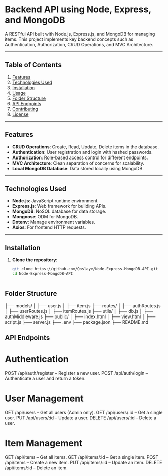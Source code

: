 # Backend API using Node, Express, and MongoDB  

A RESTful API built with Node.js, Express.js, and MongoDB for managing items. This project implements key backend concepts such as Authentication, Authorization, CRUD Operations, and MVC Architecture.  

---

## Table of Contents  
1. [Features](#features)  
2. [Technologies Used](#technologies-used)  
3. [Installation](#installation)  
4. [Usage](#usage)  
5. [Folder Structure](#folder-structure)  
6. [API Endpoints](#api-endpoints)  
7. [Contributing](#contributing)  
8. [License](#license)  

---

## Features  
- **CRUD Operations**: Create, Read, Update, Delete items in the database.  
- **Authentication**: User registration and login with hashed passwords.  
- **Authorization**: Role-based access control for different endpoints.  
- **MVC Architecture**: Clean separation of concerns for scalability.  
- **Local MongoDB Database**: Data stored locally using MongoDB.  

---

## Technologies Used  
- **Node.js**: JavaScript runtime environment.  
- **Express.js**: Web framework for building APIs.  
- **MongoDB**: NoSQL database for data storage.  
- **Mongoose**: ODM for MongoDB.  
- **Dotenv**: Manage environment variables.  
- **Axios**: For frontend HTTP requests.  

---

## Installation  

1. **Clone the repository**:  
   ```bash
   git clone https://github.com/Qoslaye/Node-Express-MongoDB-API.git
   cd Node-Express-MongoDB-API



  ## Folder Structure  
  
├── models/
│   ├── user.js
│   ├── item.js
├── routes/
│   ├── authRoutes.js
│   ├── userRoutes.js
│   ├── itemRoutes.js
├── utils/
│   ├── db.js
│   ├── authMiddleware.js
├── public/
│   ├── index.html
│   ├── view.html
│   ├── script.js
├── server.js
├── .env
├── package.json
├── README.md

## API Endpoints

# Authentication
POST /api/auth/register – Register a new user.
POST /api/auth/login – Authenticate a user and return a token.

# User Management
GET /api/users – Get all users (Admin only).
GET /api/users/:id – Get a single user.
PUT /api/users/:id – Update a user.
DELETE /api/users/:id – Delete a user.

# Item Management
GET /api/items – Get all items.
GET /api/items/:id – Get a single item.
POST /api/items – Create a new item.
PUT /api/items/:id – Update an item.
DELETE /api/items/:id – Delete an item.
